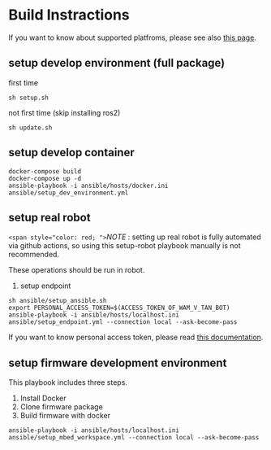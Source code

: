 # Build Instractions

If you want to know about supported platfroms, please see also [this page](supported_platforms.md).

## setup develop environment (full package)

first time

```shell
sh setup.sh
```

not first time (skip installing ros2)

```shell
sh update.sh
```

## setup develop container

```
docker-compose build
docker-compose up -d
ansible-playbook -i ansible/hosts/docker.ini ansible/setup_dev_environment.yml
```

## setup real robot

`<span style="color: red; ">`_NOTE_ : setting up real robot is fully automated via github actions, so using this setup-robot playbook manually is not recommended.

These operations should be run in robot.

1. setup endpoint

```
sh ansible/setup_ansible.sh
export PERSONAL_ACCESS_TOKEN=$(ACCESS_TOKEN_OF_WAM_V_TAN_BOT)
ansible-playbook -i ansible/hosts/localhost.ini ansible/setup_endpoint.yml --connection local --ask-become-pass
```

If you want to know personal access token, please read [this documentation](https://docs.github.com/en/github/authenticating-to-github/keeping-your-account-and-data-secure/creating-a-personal-access-token).

## setup firmware development environment

This playbook includes three steps.
1. Install Docker
1. Clone firmware package
1. Build firmware with docker

```
ansible-playbook -i ansible/hosts/localhost.ini ansible/setup_mbed_workspace.yml --connection local --ask-become-pass
```
